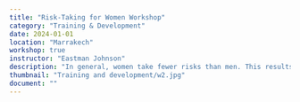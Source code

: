 ```yaml
---
title: "Risk-Taking for Women Workshop"
category: "Training & Development"
date: 2024-01-01
location: "Marrakech"
workshop: true
instructor: "Eastman Johnson"
description: "In general, women take fewer risks than men. This results in fewer opportunities for women and contributes to overall gender inequality. This workshop challenges participants to think about why women may take fewer risks and provides resources encouraging women to take more of them. In the workshop’s final phase, participants gain practice and confidence taking risks in scenarios they’re likely to face in their working lives."
thumbnail: "Training and development/w2.jpg"
document: ""
---
```

